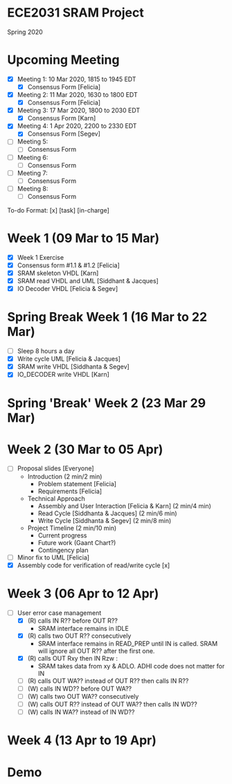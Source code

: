 # ECE2031 SRAM Project
Spring 2020

# Upcoming Meeting
- [x] Meeting 1: 10 Mar 2020, 1815 to 1945 EDT 
  - [x] Consensus Form [Felicia]
- [x] Meeting 2: 11 Mar 2020, 1630 to 1800 EDT 
  - [x] Consensus Form [Felicia]
- [x] Meeting 3: 17 Mar 2020, 1800 to 2030 EDT
  - [x] Consensus Form [Karn]
- [x] Meeting 4: 1 Apr 2020, 2200 to 2330 EDT
  - [x] Consensus Form [Segev]
- [ ] Meeting 5: 
  - [ ] Consensus Form
- [ ] Meeting 6: 
  - [ ] Consensus Form
- [ ] Meeting 7:
  - [ ] Consensus Form
- [ ] Meeting 8: 
  - [ ] Consensus Form

To-do Format: [x] [task] [in-charge] 
# Week 1 (09 Mar to 15 Mar)
- [x] Week 1 Exercise 
- [x] Consensus form #1.1 & #1.2 [Felicia]
- [x] SRAM skeleton VHDL [Karn]
- [x] SRAM read VHDL and UML [Siddhant & Jacques]
- [x] IO Decoder VHDL [Felicia & Segev]

# Spring Break Week 1 (16 Mar to 22 Mar)
- [ ] Sleep 8 hours a day
- [x] Write cycle UML [Felicia & Jacques]
- [x] SRAM write VHDL [Siddhanta & Segev]
- [x] IO_DECODER write VHDL [Karn]

# Spring 'Break' Week 2 (23 Mar 29 Mar)

# Week 2 (30 Mar to 05 Apr)
- [ ] Proposal slides [Everyone]
    - Introduction (2 min/2 min)
        - Problem statement [Felicia]
        - Requirements [Felicia]
    - Technical Approach
        - Assembly and User Interaction [Felicia & Karn] (2 min/4 min)
        - Read Cycle [Siddhanta & Jacques] (2 min/6 min)
        - Write Cycle [Siddhanta & Segev] (2 min/8 min)
    - Project Timeline (2 min/10 min)
        - Current progress
        - Future work (Gaant Chart?)
        - Contingency plan 
- [ ] Minor fix to UML [Felicia]
- [x] Assembly code for verification of read/write cycle [x]

# Week 3 (06 Apr to 12 Apr)
- [ ] User error case management 
    - [x] (R) calls IN R?? before OUT R??
        - SRAM interface remains in IDLE
    - [x] (R) calls two OUT R?? consecutively
        - SRAM interface remains in READ_PREP until IN is called. SRAM will ignore all OUT R?? after the first one.
    - [x] (R) calls OUT Rxy then IN Rzw : 
        - SRAM takes data from xy & ADLO. ADHI code does not matter for IN
    - [ ] (R) calls OUT WA?? instead of OUT R?? then calls IN R??
    - [ ] (W) calls IN WD?? before OUT WA??
    - [ ] (W) calls two OUT WA?? consecutively
    - [ ] (W) calls OUT R?? instead of OUT WA?? then calls IN WD??
    - [ ] (W) calls IN WA?? instead of IN WD??

# Week 4 (13 Apr to 19 Apr)

# Demo
